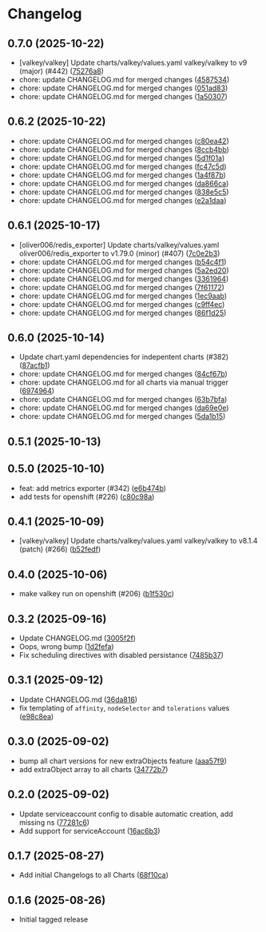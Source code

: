 # Changelog


## 0.7.0 (2025-10-22)

* [valkey/valkey] Update charts/valkey/values.yaml valkey/valkey to v9 (major) (#442) ([75276a8](https://github.com/CloudPirates-io/helm-charts/commit/75276a8))
* chore: update CHANGELOG.md for merged changes ([4587534](https://github.com/CloudPirates-io/helm-charts/commit/4587534))
* chore: update CHANGELOG.md for merged changes ([051ad83](https://github.com/CloudPirates-io/helm-charts/commit/051ad83))
* chore: update CHANGELOG.md for merged changes ([1a50307](https://github.com/CloudPirates-io/helm-charts/commit/1a50307))

## 0.6.2 (2025-10-22)

* chore: update CHANGELOG.md for merged changes ([c80ea42](https://github.com/CloudPirates-io/helm-charts/commit/c80ea42))
* chore: update CHANGELOG.md for merged changes ([8ccb4bb](https://github.com/CloudPirates-io/helm-charts/commit/8ccb4bb))
* chore: update CHANGELOG.md for merged changes ([5d1f01a](https://github.com/CloudPirates-io/helm-charts/commit/5d1f01a))
* chore: update CHANGELOG.md for merged changes ([fc47c5d](https://github.com/CloudPirates-io/helm-charts/commit/fc47c5d))
* chore: update CHANGELOG.md for merged changes ([1a4f87b](https://github.com/CloudPirates-io/helm-charts/commit/1a4f87b))
* chore: update CHANGELOG.md for merged changes ([da866ca](https://github.com/CloudPirates-io/helm-charts/commit/da866ca))
* chore: update CHANGELOG.md for merged changes ([838e5c5](https://github.com/CloudPirates-io/helm-charts/commit/838e5c5))
* chore: update CHANGELOG.md for merged changes ([e2a1daa](https://github.com/CloudPirates-io/helm-charts/commit/e2a1daa))

## 0.6.1 (2025-10-17)

* [oliver006/redis_exporter] Update charts/valkey/values.yaml oliver006/redis_exporter to v1.79.0 (minor) (#407) ([7c0e2b3](https://github.com/CloudPirates-io/helm-charts/commit/7c0e2b3))
* chore: update CHANGELOG.md for merged changes ([b54c4f1](https://github.com/CloudPirates-io/helm-charts/commit/b54c4f1))
* chore: update CHANGELOG.md for merged changes ([5a2ed20](https://github.com/CloudPirates-io/helm-charts/commit/5a2ed20))
* chore: update CHANGELOG.md for merged changes ([3361964](https://github.com/CloudPirates-io/helm-charts/commit/3361964))
* chore: update CHANGELOG.md for merged changes ([7f61172](https://github.com/CloudPirates-io/helm-charts/commit/7f61172))
* chore: update CHANGELOG.md for merged changes ([1ec9aab](https://github.com/CloudPirates-io/helm-charts/commit/1ec9aab))
* chore: update CHANGELOG.md for merged changes ([c9ff4ec](https://github.com/CloudPirates-io/helm-charts/commit/c9ff4ec))
* chore: update CHANGELOG.md for merged changes ([86f1d25](https://github.com/CloudPirates-io/helm-charts/commit/86f1d25))

## 0.6.0 (2025-10-14)

* Update chart.yaml dependencies for indepentent charts (#382) ([87acfb1](https://github.com/CloudPirates-io/helm-charts/commit/87acfb1))
* chore: update CHANGELOG.md for merged changes ([84cf67b](https://github.com/CloudPirates-io/helm-charts/commit/84cf67b))
* chore: update CHANGELOG.md for all charts via manual trigger ([6974964](https://github.com/CloudPirates-io/helm-charts/commit/6974964))
* chore: update CHANGELOG.md for merged changes ([63b7bfa](https://github.com/CloudPirates-io/helm-charts/commit/63b7bfa))
* chore: update CHANGELOG.md for merged changes ([da69e0e](https://github.com/CloudPirates-io/helm-charts/commit/da69e0e))
* chore: update CHANGELOG.md for merged changes ([5da1b15](https://github.com/CloudPirates-io/helm-charts/commit/5da1b15))

## 0.5.1 (2025-10-13)


## 0.5.0 (2025-10-10)

* feat: add metrics exporter (#342) ([e6b474b](https://github.com/CloudPirates-io/helm-charts/commit/e6b474b))
* add tests for openshift (#226) ([c80c98a](https://github.com/CloudPirates-io/helm-charts/commit/c80c98a))

## 0.4.1 (2025-10-09)

* [valkey/valkey] Update charts/valkey/values.yaml valkey/valkey to v8.1.4 (patch) (#266) ([b52fedf](https://github.com/CloudPirates-io/helm-charts/commit/b52fedf))

## 0.4.0 (2025-10-06)

* make valkey run on openshift (#206) ([b1f530c](https://github.com/CloudPirates-io/helm-charts/commit/b1f530c))

## 0.3.2 (2025-09-16)

* Update CHANGELOG.md ([3005f2f](https://github.com/CloudPirates-io/helm-charts/commit/3005f2f))
* Oops, wrong bump ([1d2fefa](https://github.com/CloudPirates-io/helm-charts/commit/1d2fefa))
* Fix scheduling directives with disabled persistance ([7485b37](https://github.com/CloudPirates-io/helm-charts/commit/7485b37))

## 0.3.1 (2025-09-12)

* Update CHANGELOG.md ([36da816](https://github.com/CloudPirates-io/helm-charts/commit/36da816))
* fix templating of `affinity`, `nodeSelector` and `tolerations` values ([e98c8ea](https://github.com/CloudPirates-io/helm-charts/commit/e98c8ea))

## 0.3.0 (2025-09-02)

* bump all chart versions for new extraObjects feature ([aaa57f9](https://github.com/CloudPirates-io/helm-charts/commit/aaa57f9))
* add extraObject array to all charts ([34772b7](https://github.com/CloudPirates-io/helm-charts/commit/34772b7))

## 0.2.0 (2025-09-02)

* Update serviceaccount config to disable automatic creation, add missing ns ([77281c6](https://github.com/CloudPirates-io/helm-charts/commit/77281c6))
* Add support for serviceAccount ([16ac6b3](https://github.com/CloudPirates-io/helm-charts/commit/16ac6b3))

## 0.1.7 (2025-08-27)

* Add initial Changelogs to all Charts ([68f10ca](https://github.com/CloudPirates-io/helm-charts/commit/68f10ca))

## 0.1.6 (2025-08-26)

* Initial tagged release
